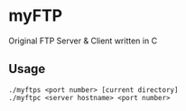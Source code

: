 # myFTP
Original FTP Server &amp; Client written in C

## Usage
```
./myftps <port number> [current directory]
./myftpc <server hostname> <port number>
```

